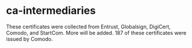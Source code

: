 ca-intermediaries
=================

These certificates were collected from Entrust, Globalsign, DigiCert, Comodo, and StartCom. More will be added. 187 of these certificates were issued by Comodo.
